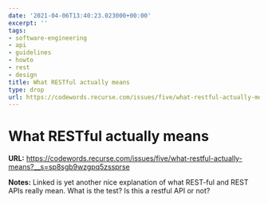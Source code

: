 ```yaml
---
date: '2021-04-06T13:40:23.023000+00:00'
excerpt: ''
tags:
- software-engineering
- api
- guidelines
- howto
- rest
- design
title: What RESTful actually means
type: drop
url: https://codewords.recurse.com/issues/five/what-restful-actually-means?__s=sp8sgb9wzgpq5zssprse
---
```


# What RESTful actually means

**URL:** https://codewords.recurse.com/issues/five/what-restful-actually-means?__s=sp8sgb9wzgpq5zssprse

**Notes:**
Linked is yet another nice explanation of what REST-ful and REST APIs really mean. What is the test? Is this a restful API or not?
